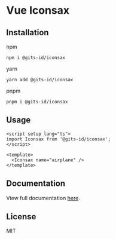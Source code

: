 # Vue Iconsax

## Installation

npm

```
npm i @gits-id/iconsax
```

yarn

```
yarn add @gits-id/iconsax
```

pnpm

```
pnpm i @gits-id/iconsax
```

## Usage

```vue
<script setup lang="ts">
import Iconsax from '@gits-id/iconsax';
</script>

<template>
  <Iconsax name="airplane" />
</template>
```

## Documentation

View full documentation [here](https://gits-ui.web.app/?path=/story/components-iconsax--default).

## License

MIT
